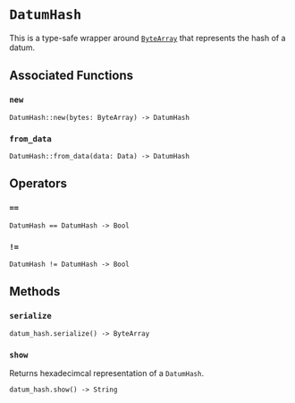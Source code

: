 # `DatumHash`

This is a type-safe wrapper around [`ByteArray`](./bytearray.md) that represents the hash of a datum.

## Associated Functions

### `new`

```helios
DatumHash::new(bytes: ByteArray) -> DatumHash
```

### `from_data`

```helios
DatumHash::from_data(data: Data) -> DatumHash
```

## Operators

### `==`

```helios
DatumHash == DatumHash -> Bool
```

### `!=`

```helios
DatumHash != DatumHash -> Bool
```

## Methods

### `serialize`

```helios
datum_hash.serialize() -> ByteArray
```

### `show`

Returns hexadecimcal representation of a `DatumHash`.

```helios
datum_hash.show() -> String
```

